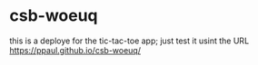 # csb-woeuq
this is a deploye for the tic-tac-toe app; just test it usint the URL https://ppaul.github.io/csb-woeuq/
